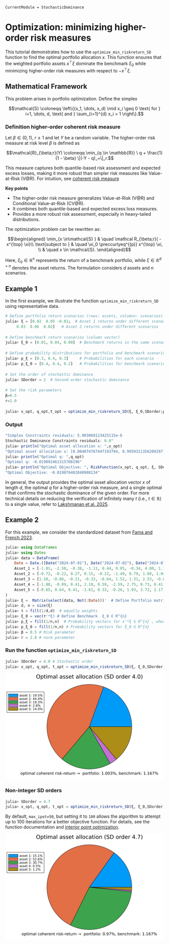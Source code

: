 ```@meta
CurrentModule = StochasticDominance
```

# Optimization: minimizing higher-order risk measures

This tutorial demonstrates how to use the `optimize_min_riskreturn_SD` function to find the optimal portfolio allocation $x$. This function ensures that the weighted portfolio assets $x^{\top}\xi$ dominate the benchmark $\xi_0$ while minimizing higher-order risk measures with respect to $-x^{\top} \xi$.

## Mathematical Framework

This problem arises in portfolio optimization. Define the simplex

```math
\mathcal{S} \coloneqq \left\{(x_1, \dots, x_d) \mid x_i \geq 0 \text{ for } i=1, \dots, d, \text{ and } \sum_{i=1}^{d} x_i = 1 \right\}.
```

### Definition higher-order coherent risk measure 
Let $\beta \in (0,1)$, $r \geq 1$ and let $Y$ be a random variable. The higher-order risk measure at risk level $\beta$ is defined as

```math
\mathcal{R}_{\beta;r}(Y) \coloneqq \min_{q \in \mathbb{R}} \  q + \frac{1}{1 - \beta} \|(-Y - q)_+\|_r.
```
This measure captures both quantile-based risk assessment and expected excess losses, making it more robust than simpler risk measures like Value-at-Risk (V@R). For intuition, see [coherent risk measure](https://en.wikipedia.org/wiki/Coherent_risk_measure) 

**Key points**
- The higher-order risk measure generalizes Value-at-Risk (V@R) and Conditional Value-at-Risk (CV@R).
- It combines both quantile-based and expected excess loss measures.
- Provides a more robust risk assessment, especially in heavy-tailed distributions.


The optimization problem can be rewritten as:

```math
\begin{aligned}
   \min_{x \in\mathcal{S} }  & \quad \mathcal R_{\beta;r}( -x^{\top} \xi)\\
    \text{subject to } & \quad \xi_0 \preccurlyeq^{(p)} x^{\top} \xi, \\
                        & \quad x \in \mathcal{S}.
\end{aligned}
```

Here, $\xi_0 \in \mathbb{R}^{n}$ represents the return of a benchmark portfolio, while $\xi \in \mathbb{R}^{d \times n}$ denotes the asset returns. The formulation considers $d$ assets and $n$ scenarios. 


## Example 1 

In the first example, we illustrate the function `optimize_min_riskreturn_SD` using representative data.

```julia
# Define portfolio return scenarios (rows: assets, columns: scenarios)
julia> ξ = [0.02  0.05 -0.01;  # Asset 1 returns under different scenarios
     0.03  0.06  0.02]   # Asset 2 returns under different scenarios

# Define benchmark return scenarios (column vector)
julia> ξ_0 = [0.01, 0.04, 0.00]  # Benchmark returns in the same scenarios

# Define probability distributions for portfolio and benchmark scenarios
julia> p_ξ = [0.3, 0.4, 0.3]     # Probabilities for each scenario
julia> p_ξ_0 = [0.4, 0.4, 0.2]   # Probabilities for benchmark scenarios

# Set the order of stochastic dominance
julia> SDorder = 2  # Second-order stochastic dominance

# Set the risk parameters
β=0.5
r=2.0

julia> x_opt, q_opt,t_opt = optimize_min_riskreturn_SD(ξ, ξ_0,SDorder;p_ξ, p_ξ_0,β,r,verbose=true)
```
### Output

```julia
"Simplex Constraints residuals: 5.903068123425115e-6
Stochastic Dominance Constraints residuals: 0.0"
julia> println("Optimal asset allocation x: ",x_opt)
"Optimal asset allocation x: [0.004074767447193794, 0.9959311356209297]"
julia> println("Optimal q: ",q_opt) 
"Optimal q: -0.019892461315708196"
julia> println("Optimal Objective: ", RiskFunction(x_opt, q_opt, ξ, SDorder-1, p_ξ, β))
"Optimal Objective: -0.019876482848988134"
```
In general, the output provides the optimal asset allocation vector $x$ of length $d$, the optimal $q$ for a higher-order risk measure, and a single optimal $t$ that confirms the stochastic dominance of the given order. For more technical details on reducing the verification of infinitely many $t$ (i.e., $t \in \mathbb{R}$) to a single value, refer to [Lakshmanan et al. 2025](https://arxiv.org/abs/2501.14565).

## Example 2 

For this example, we consider the standardized dataset from [Fama and French 2023](https://mba.tuck.dartmouth.edu/pages/faculty/ken.french/data_library.html). 

```julia
julia> using DataFrames
julia> using Dates
julia> data = DataFrame(
    Date = Date.([Date("2024-07-01"), Date("2024-07-02"), Date("2024-07-03"), Date("2024-07-05"), Date("2024-07-08"), Date("2024-07-09"), Date("2024-07-10"), Date("2024-07-11"), Date("2024-07-12"), Date("2024-07-15"), Date("2024-07-16"), Date("2024-07-17"), Date("2024-07-18"), Date("2024-07-19"), Date("2024-07-22"), Date("2024-07-23"), Date("2024-07-24"), Date("2024-07-25"), Date("2024-07-26"), Date("2024-07-29"), Date("2024-07-30"), Date("2024-07-31")]),
    Asset_1 = [-1.01, -2.50, -0.38, -1.11, 0.44, 0.05, -0.34, 4.00, 1.76, 1.53, 2.77, 0.71, -2.24, 0.08, 0.35, 2.55, -2.21, 1.67, 0.17, -0.97, -0.11, 0.24],
    Asset_2 = [-0.72, -0.22, 0.27, 0.15, -0.22, -1.49, 0.79, 1.60, 1.04, 0.02, 1.28, 0.69, -1.24, -1.51, 0.29, -0.09, 2.88, -0.21, 1.26, -0.79, 0.79, 1.89],
    Asset_3 = [1.10, -0.86, -0.21, -0.33, -0.64, 1.52, 1.31, 2.53, -0.06, -3.42, 2.59, -1.44, -1.74, -0.23, -0.54, 0.08, -1.61, 1.05, 2.29, -0.48, 0.98, 0.72],
    Asset_4 = [-1.80, -0.09, 0.41, 2.10, 0.59, -2.59, 2.75, 0.73, 0.41, -2.50, 0.40, 1.12, -1.72, -2.67, -0.42, -0.39, -2.51, 0.00, 0.93, -0.48, -1.65, -1.14],
    Asset_5 = [-0.65, 0.64, 0.41, -1.61, 0.33, -0.26, 1.93, 3.72, 2.17, -0.63, 1.83, 0.94, -1.78, -1.81, -0.25, 1.14, -0.41, 2.21, 2.13, -1.13, 0.07, -1.23]
)
julia> ξ =  Matrix(select(data, Not(:Date)))'  # Define Portfolio matrix ξ ∈ R^{d×n} d assets and n scenarios
julia> d, n = size(ξ) 
julia> τ = fill(1/d,d)  # equally weights
julia> ξ_0 = vec(τ'*ξ) # Define Benchmark  ξ_0 ∈ R^{n}
julia> p_ξ = fill(1/n,n)  # Probability vectors for x'*ξ ∈ R^{n} , where x is portfolio weights 
julia> p_ξ_0 = fill(1/n,n) # Probability vectors for ξ_0 ∈ R^{n}
julia> β = 0.5 # Risk parameter
julia> r = 2.0 # norm parameter
```
### Run the function `optimize_min_riskreturn_SD`

```julia
julia> SDorder = 4.0 # Stochastic order
julia> x_opt, q_opt, t_opt = optimize_min_riskreturn_SD(ξ, ξ_0,SDorder;p_ξ, p_ξ_0,β,r,plot=true) # Run the optimization
```

![Assetallocation](../assets/SDorder4RiskAssetsAllocation.svg)

### Non-integer SD orders

```julia
julia> SDorder = 4.7 
julia> x_opt, q_opt, t_opt = optimize_min_riskreturn_SD(ξ, ξ_0,SDorder;p_ξ, p_ξ_0,β,r,plot=true,max_ipot=100)# Run the optimization
```
By default, `max_ipot=50`, but setting it to `100` allows the algorithm to attempt up to 100 iterations for a better objective function. For details, see the function documentation and [interior point optimization](https://en.wikipedia.org/wiki/Interior-point_method).

![Asset2allocation](../assets/SDorder4-7RiskAssetsAllocation.svg)


